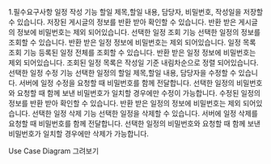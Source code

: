 1.필수요구사항
일정 작성 기능
할일 제목,할일 내용, 담당자, 비밀번호, 작성일을 저장할 수 있습니다.
저장된 게시글의 정보를 반환 받아 확인할 수 있습니다.
반환 받은 게시글의 정보에 비밀번호는 제외 되어있습니다.
선택한 일정 조회 기능
선택한 일정의 정보를 조회할 수 있습니다.
반환 받은 일정 정보에 비밀번호는 제외 되어있습니다.
일정 목록 조회 기능
등록된 일정 전체를 조회할 수 있습니다.
반환 받은 일정 정보에 비밀번호는 제외 되어있습니다.
조회된 일정 목록은 작성일 기준 내림차순으로 정렬 되어있습니다.
선택한 일정 수정 기능
선택한 일정의 할일 제목,할일 내용, 담당자을 수정할 수 있습니다.
서버에 일정 수정을 요청할 때 비밀번호를 함께 전달합니다.
선택한 일정의 비밀번호와 요청할 때 함께 보낸 비밀번호가 일치할 경우에만 수정이 가능합니다.
수정된 일정의 정보를 반환 받아 확인할 수 있습니다.
반환 받은 일정의 정보에 비밀번호는 제외 되어있습니다.
선택한 일정 삭제 기능
선택한 일정을 삭제할 수 있습니다.
서버에 일정 삭제를 요청할 때 비밀번호를 함께 전달합니다.
선택한 일정의 비밀번호와 요청할 때 함께 보낸 비밀번호가 일치할 경우에만 삭제가 가능합니다.


Use Case Diagram 그려보기
